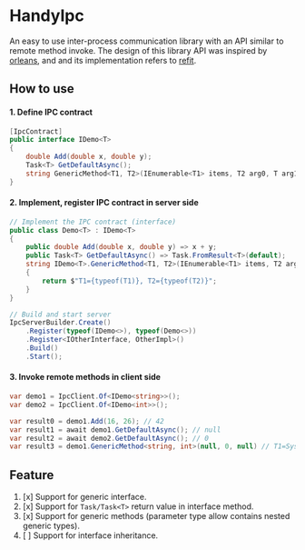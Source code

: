 # HandyIpc

An easy to use inter-process communication library with an API similar to remote method invoke. The design of this library API was inspired by [orleans](https://github.com/dotnet/orleans), and and its implementation refers to [refit](https://github.com/reactiveui/refit).

## How to use

#### 1. Define IPC contract

```csharp
[IpcContract]
public interface IDemo<T>
{
    double Add(double x, double y);
    Task<T> GetDefaultAsync();
    string GenericMethod<T1, T2>(IEnumerable<T1> items, T2 arg0, T arg1);
}
```

#### 2. Implement, register IPC contract in server side

```csharp
// Implement the IPC contract (interface)
public class Demo<T> : IDemo<T>
{
    public double Add(double x, double y) => x + y;
    public Task<T> GetDefaultAsync() => Task.FromResult<T>(default);
    string IDemo<T>.GenericMethod<T1, T2>(IEnumerable<T1> items, T2 arg0, T arg1)
    {
        return $"T1={typeof(T1)}, T2={typeof(T2)}";
    }
}
```

```csharp
// Build and start server
IpcServerBuilder.Create()
    .Register(typeof(IDemo<>), typeof(Demo<>))
    .Register<IOtherInterface, OtherImpl>()
    .Build()
    .Start();
```

#### 3. Invoke remote methods in client side

```csharp
var demo1 = IpcClient.Of<IDemo<string>>();
var demo2 = IpcClient.Of<IDemo<int>>();

var result0 = demo1.Add(16, 26); // 42
var result1 = await demo1.GetDefaultAsync(); // null
var result2 = await demo2.GetDefaultAsync(); // 0
var result3 = demo1.GenericMethod<string, int>(null, 0, null) // T1=System.String, T2=System.Int32
```

## Feature

1. [x] Support for generic interface.
2. [x] Support for `Task/Task<T>` return value in interface method.
3. [x] Support for generic methods (parameter type allow contains nested generic types).
4. [ ] Support for interface inheritance.

